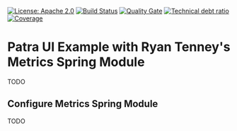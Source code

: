 [![License: Apache 2.0](https://img.shields.io/badge/License-Apache%202.0-blue.svg)](https://opensource.org/licenses/Apache-2.0) 
[![Build Status][travis-badge]][travis-badge-url] 
[![Quality Gate][sonarqube-badge]][sonarqube-badge-url] 
[![Technical debt ratio][technical-debt-ratio-badge]][technical-debt-ratio-badge-url] 
[![Coverage][coverage-badge]][coverage-badge-url] 

Patra UI Example with Ryan Tenney's Metrics Spring Module
===================================================================
TODO

## Configure Metrics Spring Module
TODO

[travis-badge]: https://travis-ci.org/indrabasak/metrics-example.svg?branch=master
[travis-badge-url]: https://travis-ci.org/indrabasak/metrics-example

[sonarqube-badge]: https://sonarcloud.io/api/badges/gate?key=com.basaki.metrics:metrics-example
[sonarqube-badge-url]: https://sonarcloud.io/dashboard/index/com.basaki.metrics:metrics-example 

[technical-debt-ratio-badge]: https://sonarcloud.io/api/badges/measure?key=com.basaki.metrics:metrics-example&metric=sqale_debt_ratio
[technical-debt-ratio-badge-url]: https://sonarcloud.io/dashboard/index/com.basaki.metrics:metrics-example 

[coverage-badge]: https://sonarcloud.io/api/badges/measure?key=com.basaki.metrics:metrics-example&metric=coverage
[coverage-badge-url]: https://sonarcloud.io/dashboard/index/com.basaki.metrics:metrics-example



